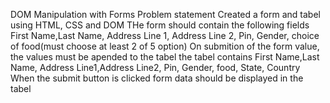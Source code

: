DOM Manipulation with Forms
Problem statement
Created a form and tabel using HTML, CSS and DOM
THe form should contain the following fields
First Name,Last Name, Address Line 1, Address Line 2, Pin, Gender, choice of food(must choose at least 2 of 5 option)
On submition of the form value, the values must be apended to the tabel
the tabel contains First Name,Last Name, Address Line1,Address Line2, Pin, Gender, food, State, Country
When the submit button is clicked form data should be displayed in the tabel
